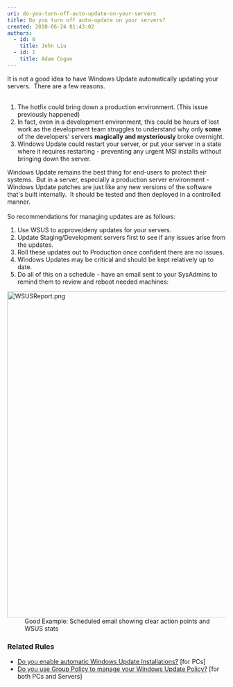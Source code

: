 ```yaml
---
uri: do-you-turn-off-auto-update-on-your-servers
title: Do you turn off auto-update on your servers?
created: 2010-06-24 01:43:02
authors:
  - id: 8
    title: John Liu
  - id: 1
    title: Adam Cogan
---
```





<span class='intro'> It is not a good idea to have Windows Update automatically updating your servers.&#160; There are a few reasons. 
<br><br> </span>

<ol><li>The hotfix could bring down a production environment. (This issue previously happened)<br></li><li>In fact, even in a development environment, this could be hours of lost work as the development team struggles to understand why only 
      <strong>some</strong> of the developers' servers&#160;<strong>magically and mysteriously </strong>broke overnight.<br></li><li>Windows Update could restart your server, or put your server in a state where it requires restarting - preventing any urgent MSI installs without bringing down the server.</li></ol><p>Windows Update remains the best thing for end-users to protect their systems.&#160; But in a server, especially a production server environment - Windows Update patches are just like any new versions of the software that's built internally.&#160; It should be tested and then deployed in a controlled manner.<br> 
   <br>So recommendations for managing updates are as follows&#58;</p><ol><li>Use WSUS to approve/deny updates for your servers.<br></li><li>Update Staging/Development servers first to see if any issues arise from the updates.<br></li><li>Roll these updates out to Production once confident there are no issues​.<br></li><li>Windows Updates may be critical and should be kept relatively up to date.</li><li>Do all of this on a schedule - have an email sent to your SysAdmins to remind them to review and reboot needed machines&#58;</li></ol><dl class="goodImage"><dt><img src="/SiteAssets/do-you-turn-off-auto-update-on-your-servers/WSUSReport.png" alt="WSUSReport.png" style="width&#58;750px;" />
   </dt><dd>Good Example&#58; Scheduled email showing clear action points and WSUS stats<br></dd>
</dl>

<h3> ​​Related Rules<br></h3><ul><li>
      <a href="/_layouts/15/FIXUPREDIRECT.ASPX?WebId=3dfc0e07-e23a-4cbb-aac2-e778b71166a2&amp;TermSetId=07da3ddf-0924-4cd2-a6d4-a4809ae20160&amp;TermId=f5432cb4-40af-491b-8da5-33b8a80dcb0a">​Do you enable automatic Windows Update Installations?​</a> [for PCs]&#160;​<br></li><li>
      <a href="/_layouts/15/FIXUPREDIRECT.ASPX?WebId=3dfc0e07-e23a-4cbb-aac2-e778b71166a2&amp;TermSetId=07da3ddf-0924-4cd2-a6d4-a4809ae20160&amp;TermId=eb2f95c5-22c8-4568-9173-9e52e3087faf">Do you use Group Policy to manage your Windows Update Policy?​</a> [for both PCs and Servers]​<br></li></ul>


